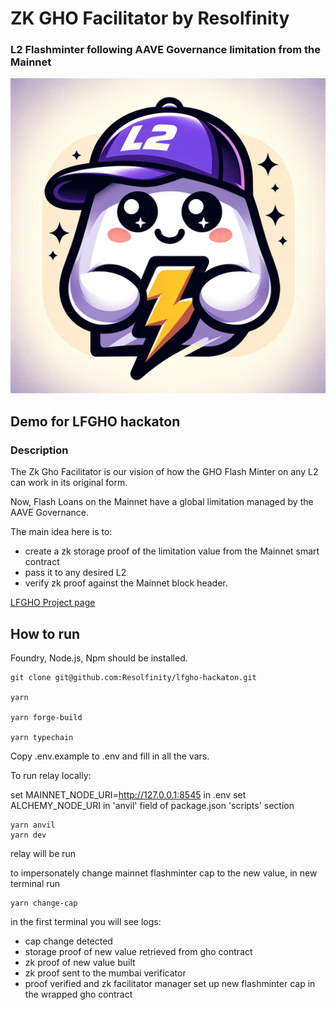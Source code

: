# ZK GHO Facilitator by Resolfinity
### L2 Flashminter following AAVE Governance limitation from the Mainnet ###
![Zk-gho-facilitator](https://github.com/Resolfinity/lfgho-hackaton/blob/main/docs/ZK-GHO-Facilitator_logo_512x512.png)

## Demo for LFGHO hackaton

### Description ###

The Zk Gho Facilitator is our vision of how the GHO Flash Minter on any L2 can work in its original form.

Now, Flash Loans on the Mainnet have a global limitation managed by the AAVE Governance.

The main idea here is to:

- create a zk storage proof of the limitation value from the Mainnet smart contract
- pass it to any desired L2
- verify zk proof against the Mainnet block header.

[LFGHO Project page](https://ethglobal.com/showcase/gho-zk-facilitator-x9rdg)

## How to run

Foundry, Node.js, Npm should be installed.

```
git clone git@github.com:Resolfinity/lfgho-hackaton.git

yarn

yarn forge-build

yarn typechain

```

Copy .env.example to .env and fill in all the vars.

To run relay locally:

set MAINNET_NODE_URI=http://127.0.0.1:8545 in .env
set ALCHEMY_NODE_URI in 'anvil' field of package.json 'scripts' section

```
yarn anvil
yarn dev
```

relay will be run

to impersonately change mainnet flashminter cap to the new value, in new terminal run

```
yarn change-cap
```

in the first terminal you will see logs:

- cap change detected
- storage proof of new value retrieved from gho contract
- zk proof of new value built
- zk proof sent to the mumbai verificator
- proof verified and zk facilitator manager set up new flashminter cap in the wrapped gho contract
